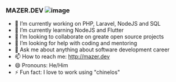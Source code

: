 ### MAZER.DEV ![image](https://user-images.githubusercontent.com/652935/156905136-b00cac49-feee-4e41-8fd9-098bdc467745.png)


- 🔭 I’m currently working on PHP, Laravel, NodeJS and SQL
- 🌱 I’m currently learning NodeJS and Flutter
- 👯 I’m looking to collaborate on greate open source projects
- 🤔 I’m looking for help with coding and mentoring
- 💬 Ask me about anything about software development career
- 📫 How to reach me: http://mazer.dev
- 😄 Pronouns: He/Him
- ⚡ Fun fact: I love to work using "chinelos"

